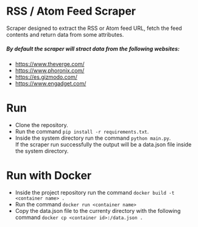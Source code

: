 # RSS / Atom Feed Scraper
Scraper designed to extract the RSS or Atom feed URL, fetch the feed contents and return data from some attributes.

##### By default the scraper will stract data from the following websites: 

- https://www.theverge.com/
- https://www.phoronix.com/
- https://es.gizmodo.com/
- https://www.engadget.com/

# Run
* Clone the repository.
* Run the command `pip install -r requirements.txt`.
* Inside the system directory run the command `python main.py`. <br/>
If the scraper run successfully the output will be a data.json file inside the system directory.

# Run with Docker
* Inside the project repository run the command `docker build -t <container name> .`
* Run the command `docker run <container name>`
* Copy the data.json file to the currenty directory with the following command `docker cp <container id>:/data.json .`